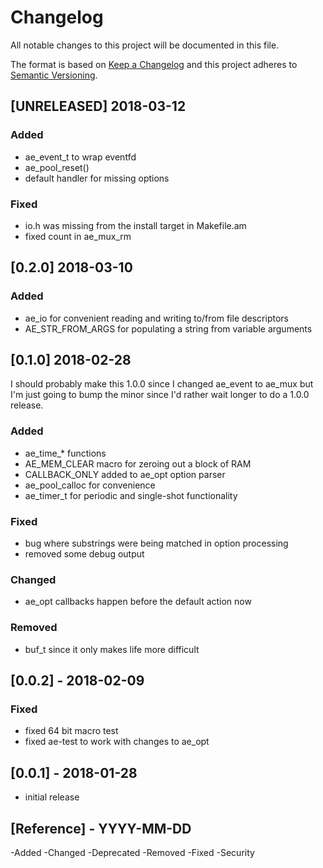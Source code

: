 # Changelog
All notable changes to this project will be documented in this file.

The format is based
on [Keep a Changelog](http://keepachangelog.com/en/1.0.0/) and this
project adheres
to [Semantic Versioning](http://semver.org/spec/v2.0.0.html).

## [UNRELEASED] 2018-03-12
### Added 
- ae_event_t to wrap eventfd
- ae_pool_reset()
- default handler for missing options
### Fixed
- io.h was missing from the install target in Makefile.am
- fixed count in ae_mux_rm

## [0.2.0] 2018-03-10
### Added
- ae_io for convenient reading and writing to/from file descriptors
- AE_STR_FROM_ARGS for populating a string from variable arguments

## [0.1.0] 2018-02-28
I should probably make this 1.0.0 since I changed ae_event to ae_mux
but I'm just going to bump the minor since I'd rather wait longer to
do a 1.0.0 release.
### Added
- ae_time_* functions
- AE_MEM_CLEAR macro for zeroing out a block of RAM
- CALLBACK_ONLY added to ae_opt option parser
- ae_pool_calloc for convenience
- ae_timer_t for periodic and single-shot functionality
### Fixed
- bug where substrings were being matched in option processing
- removed some debug output
### Changed
- ae_opt callbacks happen before the default action now
### Removed
- buf_t since it only makes life more difficult


## [0.0.2] - 2018-02-09
### Fixed
- fixed 64 bit macro test
- fixed ae-test to work with changes to ae_opt
## [0.0.1] - 2018-01-28
- initial release


## [Reference] - YYYY-MM-DD
-Added 
-Changed 
-Deprecated 
-Removed 
-Fixed 
-Security 
